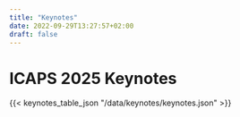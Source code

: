 ```yaml
---
title: "Keynotes"
date: 2022-09-29T13:27:57+02:00
draft: false
---
```


# ICAPS 2025 Keynotes


{{< keynotes_table_json "/data/keynotes/keynotes.json" >}}



